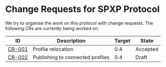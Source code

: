 # Change Requests for SPXP Protocol
We try to organise the work on this protocol with change requests. The following CRs are currently being worked on:

| ID | Description | Target | State |
|---|---|---|---|
| [CR-001](./CR-001_ProfileRelocation.md) | Profile relocation | 0.4 | Accepted |
| [CR-002](./CR-002_PublishToConnectedProfile.md) | Publishing to connected profiles | 0.4 | Draft |
